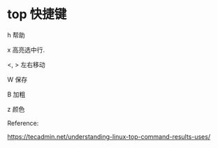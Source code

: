 top 快捷键
==

h 帮助

x 高亮选中行.

<, >  左右移动

W 保存

B 加粗

z 颜色


Reference:

https://tecadmin.net/understanding-linux-top-command-results-uses/
